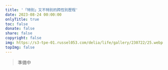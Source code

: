 ```yaml
---
title: '「特別」又不特別的跨性別歷程'
date: 2023-08-24 00:00:00
onlyTitle: true
toc: false
donate: false
share: false
copyright: false
img: https://s3-tpe-01.russel053.com/delia/life/gallery/230722/25.webp
topImg: false
---
```

> 準備中

<!-- ## 

大家好我是小鈞，目前是個完全女裝生活的爆肝工程師，假日會接一些旅拍、外拍，夢想成為專業大尺跨性別模特。

8年前我就很常在場外發腿照、女裝文章，這裡是我女裝的母校，如果沒有看到場外的女裝前輩們，我可能還是一個討厭自己的厭世醜男，4年前因為一些感情事加上女裝高手太多，自己打扮文章又被噓到爆，所以退出了這個圈子，所以決定先努力改變自己，不管是工作、外貌、穿搭、女子力...等等。我一直想要變得很完美再回來發文，結果一蹲就是4年XD 

最近有些小成就，想再回來發文分享變化，也希望藉由我的故事可以幫助到「因為性別焦慮困擾，卻又懷疑自己的狀態，不敢往前的人」，也能讓大眾認識真實生活中的跨性別，場外已經是我陌生的環境，但卻有那麼一點熟悉感，為了這篇文章我準備滿久的><

因為歷程故事實在太長，覺得塞爆一樓似乎不太好，會慢慢更新用蓋大樓的方式講自己的故事，讓純粹想看照片的人不用看太多文字，畢竟打那麼多誰看得完.jpg

![](https://hackmd.io/_uploads/S1WKP0v23.jpg)

![](https://hackmd.io/_uploads/ryWcDAD23.jpg)


## 小時候

從小我並不像大眾認知的跨性別，並沒有從小就覺得自己就是女生，比較有印象是國小在網路上看到一個超正偽娘之後，直接被打開開關，然後半夜都會偷穿老媽的衣服，有一次被老爸發現床上有我媽的睡衣，被狠狠痛打一遍，隔天午餐在餐桌上被質問到底為甚麼要這樣做，「是跟同學打賭輸了嗎?」、「覺得這樣很好玩嗎?」...每一句質問都深深的刻在我腦子裡，當下我覺得自己行為很噁心很羞恥，所以一句話都沒回，再加上我以前穿女裝...會有反應甚至...做一些色色的事情，罪惡感又更重，於是我選擇遺忘這件事。

## 國中、高中直男時期

![](https://hackmd.io/_uploads/rk5_p0vn3.jpg)

如圖..就是個妥妥的直男，因為自己喜歡女生所以這段時間完全沒有懷疑自己的性別認同，剛好這時候也迷上排球，覺得有女生看我打球很爽，我甚至還會雨天脫掉上衣在球場蛙跳，馬的超man==，反正覺得自己男生就是要帥帥的，現在回想起來當時似乎有時候會有一點忌妒女生，但我當時不曉得那是什麼感覺，反正就無法想像自己不男不女的樣子，不可能辦到的事情自然就不會多想吧，這麼男樣的自己怎麼可能懷疑自己的性別呢?

## 不小心就..又開始女裝

![](https://hackmd.io/_uploads/SJ779yu22.png)

![](https://hackmd.io/_uploads/HkRiGJ_3h.jpg)

附圖已經是比較熟練的女裝打扮了，大學開始接觸到二次元文化，當時偽娘風氣剛盛行，也接觸到了場外的女裝大佬們，便開始了女裝之路，一開始也是發發腿照，用口罩跟貓貓特效讓自己比較能看一點XD，當時覺得單純這樣這樣不配叫偽娘，於是開始嘗試女裝出門，我對自己的目標就是能隱身在人群中，像個普通的女孩子，真正的「偽裝成娘」。

變化肯定沒有這麼容易，我是一個性別觀極度傳統的人，我不能接受自我連男裝去寶雅，一隻腳都不敢踏進化妝品區，半夜女裝出去走走都會怕到不能走路，接著慢慢練習進超商買東西，直到白天能出去玩音樂遊戲，開始能女裝跟朋友出去玩，我對自己標準滿嚴苛的，假髮一定要洗要護要像真髮一樣，服裝幾乎都是日常妹子樣式，當時的目標一直都是想像個女生能走在路上不被發現，是個想要完全融入生活的偽娘。

## 想不開簽了志願役

![](https://hackmd.io/_uploads/HkVZfy_33.jpg)

大學因為幾乎都在女裝跟玩音遊，畢業不知道要幹麻，當下只覺得反正我也沒很愛自己的樣子，這一生就平平淡淡的過完就好，假日能女裝和朋友出門打機台就很滿足了，所以想不開簽下去，結果還是超硬的傳統多波道作業兵..機掰==


在軍中遇到滿多好長官，一開始被問line的頭貼(女裝照)是誰，我說是我妹，然後一堆人問能不能認識xd 之後說出來是我，他們也不排斥我假日女裝的樣子，偶爾也會女裝跟兄弟們(?)出去玩


## 認識跨性別女友

## 性別不安大爆發、不適服退伍

![](https://hackmd.io/_uploads/BJqKzy_h2.jpg)

## 退伍北漂轉職+HRT -->
